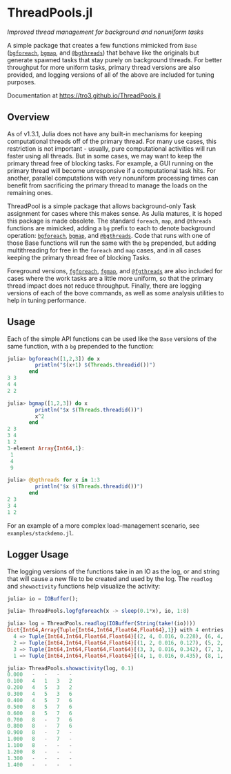 # ThreadPools.jl

_Improved thread management for background and nonuniform tasks_

A simple package that creates a few functions mimicked from `Base`
([`bgforeach`](https://tro3.github.io/ThreadPool.jl/build/index.html#ThreadPool.bgforeach-Tuple{Any,Any}), 
[`bgmap`](https://tro3.github.io/ThreadPool.jl/build/index.html#ThreadPool.bgmap-Tuple{Any,Any}),
and
[`@bgthreads`](https://tro3.github.io/ThreadPool.jl/build/index.html#ThreadPool.@bgthreads))
that behave like the originals but generate spawned tasks 
that stay purely on background threads.  For better throughput for more
uniform tasks, primary thread versions are also provided, and logging 
versions of all of the above are included for tuning purposes.

Documentation at https://tro3.github.io/ThreadPools.jl

## Overview

As of v1.3.1, Julia does not have any built-in mechanisms for keeping 
computational threads off of the primary thread.  For many use cases, this 
restriction is not important - usually, pure computational activities will 
run faster using all threads.  But in some cases, we may want to keep the 
primary thread free of blocking tasks.  For example, a GUI running on the 
primary thread will become unresponsive if a computational task hits.  For 
another, parallel computations with very nonuniform processing times can 
benefit from sacrificing the primary thread to manage the loads on the 
remaining ones.

ThreadPool is a simple package that allows background-only Task assignment for 
cases where this makes sense.  As Julia matures, it is hoped this package is 
made obsolete.  The standard `foreach`,  `map`, and `@threads` functions are 
mimicked, adding a `bg` prefix to each to denote background operation: 
[`bgforeach`](https://tro3.github.io/ThreadPool.jl/build/index.html#ThreadPool.bgforeach-Tuple{Any,Any}), 
[`bgmap`](https://tro3.github.io/ThreadPool.jl/build/index.html#ThreadPool.bgmap-Tuple{Any,Any}),
and
[`@bgthreads`](https://tro3.github.io/ThreadPool.jl/build/index.html#ThreadPool.@bgthreads).
Code that runs with one of those Base functions will run the same with the 
`bg` prepended, but adding multithreading for free in the `foreach` and `map` 
cases, and in all cases keeping the primary thread free of blocking Tasks.

Foreground versions, 
[`fgforeach`](https://tro3.github.io/ThreadPool.jl/build/index.html#ThreadPool.fgforeach-Tuple{Any,Any}), 
[`fgmap`](https://tro3.github.io/ThreadPool.jl/build/index.html#ThreadPool.fgmap-Tuple{Any,Any}),
and
[`@fgthreads`](https://tro3.github.io/ThreadPool.jl/build/index.html#ThreadPool.@fgthreads)
are also included for cases where the work tasks are a little more uniform, so
that the primary thread impact does not reduce throughput.  Finally, there are
logging versions of each of the bove commands, as well as some analysis 
utilities to help in tuning performance.


## Usage

Each of the simple API functions can be used like the `Base` versions of the 
same function, with a `bg` prepended to the function: 

```julia
julia> bgforeach([1,2,3]) do x
         println("$(x+1) $(Threads.threadid())")
       end
3 3
4 4
2 2

julia> bgmap([1,2,3]) do x
         println("$x $(Threads.threadid())")
         x^2
       end
2 3
3 4
1 2
3-element Array{Int64,1}:
 1
 4
 9

julia> @bgthreads for x in 1:3
         println("$x $(Threads.threadid())")
       end
2 3
3 4
1 2
```
For an example of a more complex load-management scenario, see 
`examples/stackdemo.jl`.


## Logger Usage

The logging versions of the functions take in an IO as the log, or and string
that will cause a new file to be created and used by the log.  The `readlog`
and `showactivity` functions help visualize the activity:

```julia
julia> io = IOBuffer();

julia> ThreadPools.logfgforeach(x -> sleep(0.1*x), io, 1:8)

julia> log = ThreadPools.readlog(IOBuffer(String(take!(io))))
Dict{Int64,Array{Tuple{Int64,Int64,Float64,Float64},1}} with 4 entries:
  4 => Tuple{Int64,Int64,Float64,Float64}[(2, 4, 0.016, 0.228), (6, 4, 0.228, 0.842)]
  2 => Tuple{Int64,Int64,Float64,Float64}[(1, 2, 0.016, 0.127), (5, 2, 0.127, 0.639)]
  3 => Tuple{Int64,Int64,Float64,Float64}[(3, 3, 0.016, 0.342), (7, 3, 0.342, 1.043)]
  1 => Tuple{Int64,Int64,Float64,Float64}[(4, 1, 0.016, 0.435), (8, 1, 0.435, 1.246)]

julia> ThreadPools.showactivity(log, 0.1)
0.000   -   -   -   -
0.100   4   1   3   2
0.200   4   5   3   2
0.300   4   5   3   6
0.400   4   5   7   6
0.500   8   5   7   6
0.600   8   5   7   6
0.700   8   -   7   6
0.800   8   -   7   6
0.900   8   -   7   -
1.000   8   -   7   -
1.100   8   -   -   -
1.200   8   -   -   -
1.300   -   -   -   -
1.400   -   -   -   -
```
